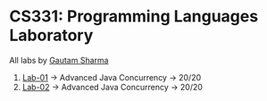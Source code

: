 # CS331: Programming Languages Laboratory

All labs by [Gautam Sharma](https://g-s01.github.io/)

1. [Lab-01](https://github.com/g-s01/CS331/tree/main/Lab-01) -> Advanced Java Concurrency -> 20/20 
2. [Lab-02](https://github.com/g-s01/CS331/tree/main/Lab-02) -> Advanced Java Concurrency -> 20/20
